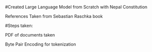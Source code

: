#Created Large Language Model from Scratch with Nepal Constitution

References Taken  from Sebastian Raschka book


#Steps taken:

PDF of documents taken

Byte Pair Encoding for tokenization

